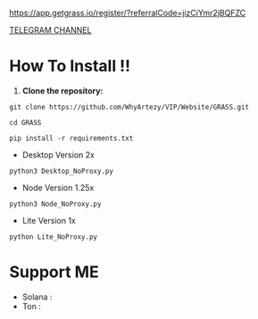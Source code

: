 https://app.getgrass.io/register/?referralCode=jizCiYmr2jBQFZC

[TELEGRAM CHANNEL](https://t.me/airdropfindervip)

# How To Install !!
1. **Clone the repository:**
```
git clone https://github.com/WhyArtezy/VIP/Website/GRASS.git
```
```
cd GRASS
```
```
pip install -r requirements.txt
```
- Desktop Version 2x
```
python3 Desktop_NoProxy.py
```
- Node Version 1.25x
```
python3 Node_NoProxy.py
```
- Lite Version 1x
```
python Lite_NoProxy.py
```

# Support ME
- Solana :
- Ton :

